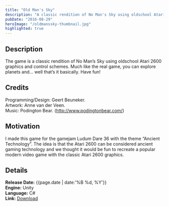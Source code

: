 ```yaml
---
title: "Old Man's Sky"
description: "A classic rendition of No Man's Sky using oldschool Atari 2600 graphics and control schemes."
pubDate: "2016-08-29"
heroImage: "/oldmanssky-thumbnail.jpg"
highlighted: true
---
```


<!--content-->

## Description

The game is a classic rendition of No Man’s Sky using oldschool Atari 2600 graphics and control schemes. Much like the real game, you can explore planets and… well that’s it basically. Have fun!

## Credits

Programming/Design: Geert Beuneker.  
Artwork: Anne van der Veen.  
Music: Podington Bear. (http://www.podingtonbear.com/)

## Motivation

I made this game for the gamejam Ludum Dare 36 with the theme “Ancient Technology”. The idea is that the Atari 2600 can be considered ancient gaming technology and we thought it would be fun to recreate a popular modern video game with the classic Atari 2600 graphics.

## Details

**Release Date:** {{page.date | date:'%B %d, %Y'}}  
**Engine:** Unity  
**Language:** C#  
**Link:** [Download](http://gamejolt.com/games/old-man-s-sky/183625)
